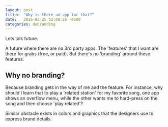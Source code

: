 ```yaml
---
layout: post
title:  "Why is there an app for that?"
date:   2016-02-25 12:08:26 -0500
categories: debranding
---
```

Lets talk future.

A future where there are no 3rd party apps. The 'features' that I want are there for grabs (free, or paid). But there's no 'branding' around these features.

## Why no branding?
Because branding gets in the way of me and the feature. For instance, why should I learn that to play a 'related station' for my favorite song, one app shows an overflow menu, while the other wants me to hard-press on the song and then choose 'play related'?

Similar obstacle exists in colors and graphics that the designers use to express brand details.
